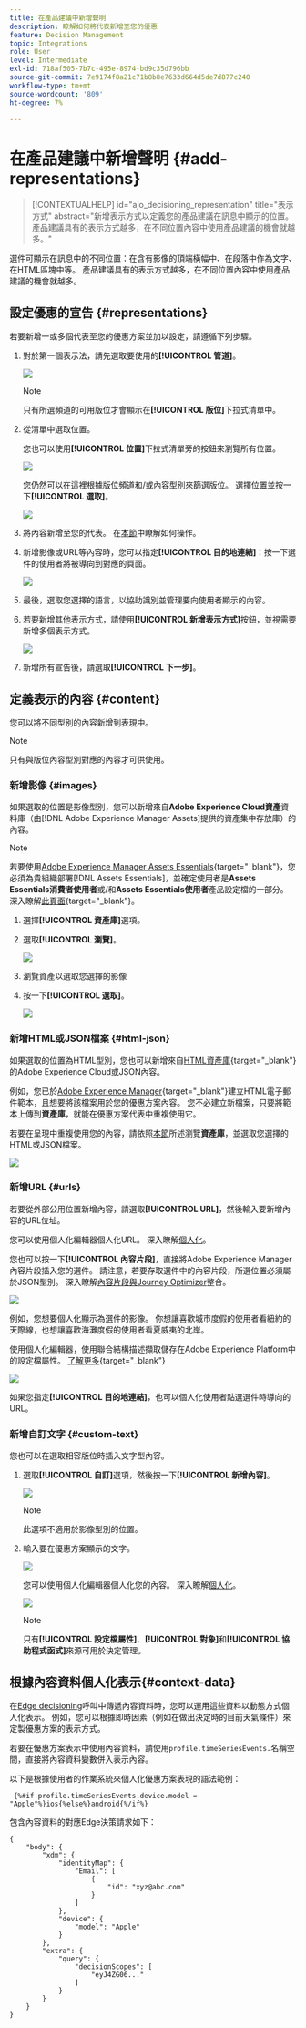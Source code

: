```yaml
---
title: 在產品建議中新增聲明
description: 瞭解如何將代表新增至您的優惠
feature: Decision Management
topic: Integrations
role: User
level: Intermediate
exl-id: 718af505-7b7c-495e-8974-bd9c35d796bb
source-git-commit: 7e9174f8a21c71b8b8e7633d664d5de7d877c240
workflow-type: tm+mt
source-wordcount: '809'
ht-degree: 7%

---
```


# 在產品建議中新增聲明 {#add-representations}

>[!CONTEXTUALHELP]
>id="ajo_decisioning_representation"
>title="表示方式"
>abstract="新增表示方式以定義您的產品建議在訊息中顯示的位置。產品建議具有的表示方式越多，在不同位置內容中使用產品建議的機會就越多。"

選件可顯示在訊息中的不同位置：在含有影像的頂端橫幅中、在段落中作為文字、在HTML區塊中等。 產品建議具有的表示方式越多，在不同位置內容中使用產品建議的機會就越多。

## 設定優惠的宣告 {#representations}

若要新增一或多個代表至您的優惠方案並加以設定，請遵循下列步驟。

1. 對於第一個表示法，請先選取要使用的&#x200B;**[!UICONTROL 管道]**。

   ![](../assets/channel-placement.png)

   >[!NOTE]
   >
   >只有所選頻道的可用版位才會顯示在&#x200B;**[!UICONTROL 版位]**&#x200B;下拉式清單中。

1. 從清單中選取位置。

   您也可以使用&#x200B;**[!UICONTROL 位置]**&#x200B;下拉式清單旁的按鈕來瀏覽所有位置。

   ![](../assets/browse-button-placements.png)

   您仍然可以在這裡根據版位頻道和/或內容型別來篩選版位。 選擇位置並按一下&#x200B;**[!UICONTROL 選取]**。

   ![](../assets/browse-placements.png)

1. 將內容新增至您的代表。 在[本節](#content)中瞭解如何操作。

1. 新增影像或URL等內容時，您可以指定&#x200B;**[!UICONTROL 目的地連結]**：按一下選件的使用者將被導向到對應的頁面。

   ![](../assets/offer-destination-link.png)

1. 最後，選取您選擇的語言，以協助識別並管理要向使用者顯示的內容。

1. 若要新增其他表示方式，請使用&#x200B;**[!UICONTROL 新增表示方式]**&#x200B;按鈕，並視需要新增多個表示方式。

   ![](../assets/offer-add-representation.png)

1. 新增所有宣告後，請選取&#x200B;**[!UICONTROL 下一步]**。

## 定義表示的內容 {#content}

您可以將不同型別的內容新增到表現中。

>[!NOTE]
>
>只有與版位內容型別對應的內容才可供使用。

### 新增影像 {#images}

如果選取的位置是影像型別，您可以新增來自&#x200B;**Adobe Experience Cloud資產**&#x200B;資料庫（由[!DNL Adobe Experience Manager Assets]提供的資產集中存放庫）的內容。

>[!NOTE]
>
> 若要使用[Adobe Experience Manager Assets Essentials](https://experienceleague.adobe.com/docs/experience-manager-assets-essentials/help/introduction.html){target="_blank"}，您必須為貴組織部署[!DNL Assets Essentials]，並確定使用者是&#x200B;**Assets Essentials消費者使用者**&#x200B;或/和&#x200B;**Assets Essentials使用者**&#x200B;產品設定檔的一部分。 深入瞭解[此頁面](https://experienceleague.adobe.com/docs/experience-manager-assets-essentials/help/get-started-admins/deploy-administer.html){target="_blank"}。

1. 選擇&#x200B;**[!UICONTROL 資產庫]**&#x200B;選項。

1. 選取&#x200B;**[!UICONTROL 瀏覽]**。

   ![](../assets/offer-browse-asset-library.png)

1. 瀏覽資產以選取您選擇的影像

1. 按一下&#x200B;**[!UICONTROL 選取]**。

   ![](../assets/offer-select-asset.png)

### 新增HTML或JSON檔案 {#html-json}

如果選取的位置為HTML型別，您也可以新增來自[HTML資產庫](https://experienceleague.adobe.com/docs/experience-manager-assets-essentials/help/introduction.html){target="_blank"}的Adobe Experience Cloud或JSON內容。

例如，您已於[Adobe Experience Manager](https://experienceleague.adobe.com/docs/experience-manager.html){target="_blank"}建立HTML電子郵件範本，且想要將該檔案用於您的優惠方案內容。 您不必建立新檔案，只要將範本上傳到&#x200B;**資產庫**，就能在優惠方案代表中重複使用它。

若要在呈現中重複使用您的內容，請依照[本節](#images)所述瀏覽&#x200B;**資產庫**，並選取您選擇的HTML或JSON檔案。

![](../assets/offer-browse-asset-library-json.png)

### 新增URL {#urls}

若要從外部公用位置新增內容，請選取&#x200B;**[!UICONTROL URL]**，然後輸入要新增內容的URL位址。

您可以使用個人化編輯器個人化URL。 深入瞭解[個人化](../../personalization/personalize.md#use-expression-editor)。


您也可以按一下&#x200B;**[!UICONTROL 內容片段]**，直接將Adobe Experience Manager內容片段插入您的選件。 請注意，若要存取選件中的內容片段，所選位置必須屬於JSON型別。
深入瞭解[內容片段與Journey Optimizer](../../integrations/aem-fragments.md)整合。

![](../assets/offer-content-url.png)

例如，您想要個人化顯示為選件的影像。 你想讓喜歡城市度假的使用者看紐約的天際線，也想讓喜歡海灘度假的使用者看夏威夷的北岸。

使用個人化編輯器，使用聯合結構描述擷取儲存在Adobe Experience Platform中的設定檔屬性。 [了解更多](https://experienceleague.adobe.com/docs/experience-platform/profile/union-schemas/union-schemas-overview.html){target="_blank"}

![](../assets/offer-content-url-personalization.png)

如果您指定&#x200B;**[!UICONTROL 目的地連結]**，也可以個人化使用者點選選件時導向的URL。

### 新增自訂文字 {#custom-text}

您也可以在選取相容版位時插入文字型內容。

1. 選取&#x200B;**[!UICONTROL 自訂]**&#x200B;選項，然後按一下&#x200B;**[!UICONTROL 新增內容]**。

   ![](../assets/offer-add-content.png)

   >[!NOTE]
   >
   >此選項不適用於影像型別的位置。

1. 輸入要在優惠方案顯示的文字。

   ![](../assets/offer-text-content.png)

   您可以使用個人化編輯器個人化您的內容。 深入瞭解[個人化](../../personalization/personalize.md#use-expression-editor)。

   ![](../assets/offer-personalization.png)

   >[!NOTE]
   >
   >只有&#x200B;**[!UICONTROL 設定檔屬性]**、**[!UICONTROL 對象]**&#x200B;和&#x200B;**[!UICONTROL 協助程式函式]**&#x200B;來源可用於決定管理。

## 根據內容資料個人化表示{#context-data}

在[Edge decisioning](../api-reference/offer-delivery-api/edge-decisioning-api.md)呼叫中傳遞內容資料時，您可以運用這些資料以動態方式個人化表示。 例如，您可以根據即時因素（例如在做出決定時的目前天氣條件）來定製優惠方案的表示方式。

若要在優惠方案表示中使用內容資料，請使用`profile.timeSeriesEvents.`名稱空間，直接將內容資料變數併入表示內容。

以下是根據使用者的作業系統來個人化優惠方案表現的語法範例：

```
 {%#if profile.timeSeriesEvents.device.model = "Apple"%}ios{%else%}android{%/if%} 
```

包含內容資料的對應Edge決策請求如下：

```
{
    "body": {
        "xdm": {
            "identityMap": {
                "Email": [
                    {
                        "id": "xyz@abc.com"
                    }
                ]
            },
            "device": {
                "model": "Apple"
            }
        },
        "extra": {
            "query": {
                "decisionScopes": [
                    "eyJ4ZG06..."
                ]
            }
        }
    }
}
```
